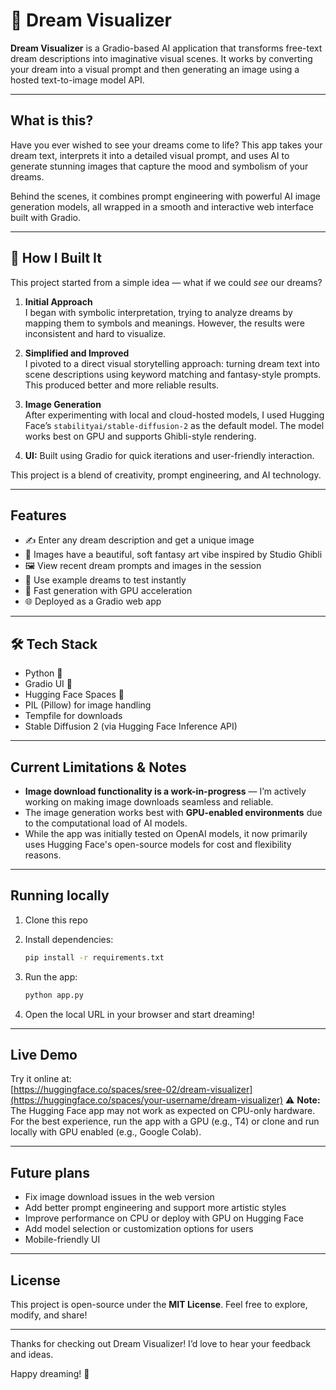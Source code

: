 # 🌙 Dream Visualizer

**Dream Visualizer** is a Gradio-based AI application that transforms free-text dream descriptions into imaginative visual scenes. It works by converting your dream into a visual prompt and then generating an image using a hosted text-to-image model API.

---

## What is this?

Have you ever wished to see your dreams come to life? This app takes your dream text, interprets it into a detailed visual prompt, and uses AI to generate stunning images that capture the mood and symbolism of your dreams.

Behind the scenes, it combines prompt engineering with powerful AI image generation models, all wrapped in a smooth and interactive web interface built with Gradio.

---

## 🚀 How I Built It

This project started from a simple idea — what if we could *see* our dreams?

1. **Initial Approach**  
   I began with symbolic interpretation, trying to analyze dreams by mapping them to symbols and meanings. However, the results were inconsistent and hard to visualize.

2. **Simplified and Improved**  
   I pivoted to a direct visual storytelling approach: turning dream text into scene descriptions using keyword matching and fantasy-style prompts. This produced better and more reliable results.

3. **Image Generation**  
   After experimenting with local and cloud-hosted models, I used Hugging Face’s `stabilityai/stable-diffusion-2` as the default model. The model works best on GPU and supports Ghibli-style rendering.

4. **UI:** Built using Gradio for quick iterations and user-friendly interaction.

This project is a blend of creativity, prompt engineering, and AI technology.

---

## Features

- ✍️ Enter any dream description and get a unique image  
- 🎨 Images have a beautiful, soft fantasy art vibe inspired by Studio Ghibli  
- 🖼️ View recent dream prompts and images in the session  
- 🎲 Use example dreams to test instantly  
- 🚀 Fast generation with GPU acceleration
- 🌐 Deployed as a Gradio web app

---

## 🛠 Tech Stack

- Python 🐍
- Gradio UI 🎨
- Hugging Face Spaces 🚀
- PIL (Pillow) for image handling
- Tempfile for downloads
- Stable Diffusion 2 (via Hugging Face Inference API)

---
  
## Current Limitations & Notes

- **Image download functionality is a work-in-progress** — I’m actively working on making image downloads seamless and reliable.
- The image generation works best with **GPU-enabled environments** due to the computational load of AI models.
- While the app was initially tested on OpenAI models, it now primarily uses Hugging Face's open-source models for cost and flexibility reasons.

---

## Running locally

1. Clone this repo  
2. Install dependencies:

   ```bash
   pip install -r requirements.txt
   ```

3. Run the app:

   ```bash
   python app.py
   ```

4. Open the local URL in your browser and start dreaming!

---

## Live Demo

Try it online at:  
[https://huggingface.co/spaces/sree-02/dream-visualizer](https://huggingface.co/spaces/your-username/dream-visualizer)
⚠️ **Note:** The Hugging Face app may not work as expected on CPU-only hardware. For the best experience, run the app with a GPU (e.g., T4) or clone and run locally with GPU enabled (e.g., Google Colab).


---

## Future plans

- Fix image download issues in the web version
- Add better prompt engineering and support more artistic styles
- Improve performance on CPU or deploy with GPU on Hugging Face
- Add model selection or customization options for users
- Mobile-friendly UI

---

## License

This project is open-source under the **MIT License**. Feel free to explore, modify, and share!

---

Thanks for checking out Dream Visualizer! I’d love to hear your feedback and ideas.

Happy dreaming! 🌠

